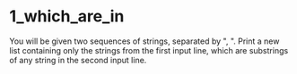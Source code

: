 # 1_which_are_in
You will be given two sequences of strings, separated by ", ". Print a new list containing only the strings from the first input line, which are substrings of any string in the second input line.
